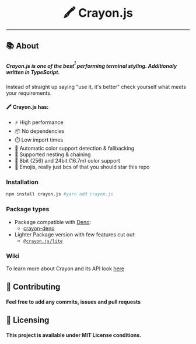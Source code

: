 <font size="6"><p align="center"><b>🖍️ Crayon.js</b></p></font>
<hr />

## :books: About
##### Crayon.js is **one of the best**<sup><sup>[1](#wiki-link-here)</sup></sup> performing terminal styling. Additionaly written in TypeScript.

Instead of straight up saying "use it, it's better" check yourself what meets your requirements.

#### 🖍️ Crayon.js has:
  * ⚡ High performance
  * 📦 No dependencies
  * ⏱️ Low import times
  * 🦄 Automatic color support detection & fallbacking
  * 🔗 Supported nesting & chaining
  * 🌈 8bit (256) and 24bit (16.7m) color support
  * 🌟 Emojis, really just bcs of that you should star this repo

### Installation
```bash
npm install crayon.js #yarn add crayon.js
```

### Package types
  * Package compatible with [Deno](https://deno.land/):
    * [crayon-deno](https://github.com/Im-Beast/crayon.js/tree/deno) <br />
  * Lighter Package version with few features cut out:
    * [`@crayon.js/lite`](https://github.com/Im-Beast/crayon.js/tree/lite)

### Wiki
To learn more about Crayon and its API look [here]()

## :handshake: Contributing
#### Feel free to add any commits, issues and pull requests

## :memo: Licensing
#### This project is available under MIT License conditions.